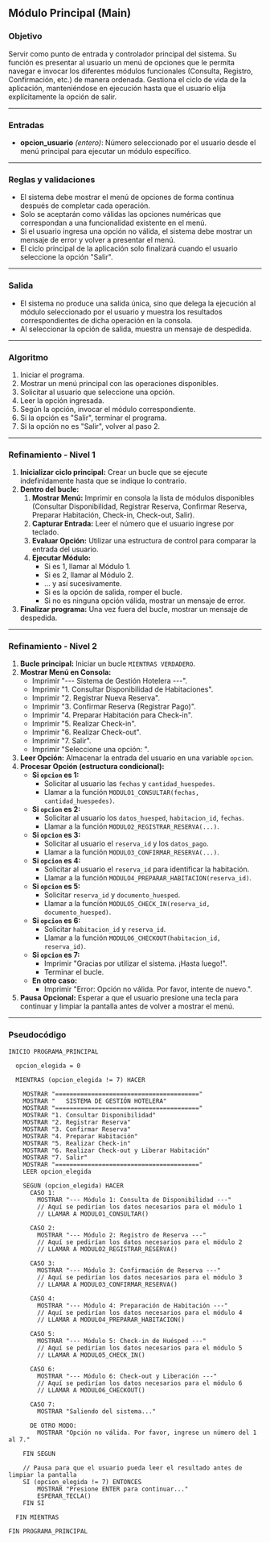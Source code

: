 ## Módulo Principal (Main)

### Objetivo

Servir como punto de entrada y controlador principal del sistema. Su función es presentar al usuario un menú de opciones que le permita navegar e invocar los diferentes módulos funcionales (Consulta, Registro, Confirmación, etc.) de manera ordenada. Gestiona el ciclo de vida de la aplicación, manteniéndose en ejecución hasta que el usuario elija explícitamente la opción de salir.

-----

### Entradas

  - **opcion\_usuario** *(entero)*: Número seleccionado por el usuario desde el menú principal para ejecutar un módulo específico.

-----

### Reglas y validaciones

  - El sistema debe mostrar el menú de opciones de forma continua después de completar cada operación.
  - Solo se aceptarán como válidas las opciones numéricas que correspondan a una funcionalidad existente en el menú.
  - Si el usuario ingresa una opción no válida, el sistema debe mostrar un mensaje de error y volver a presentar el menú.
  - El ciclo principal de la aplicación solo finalizará cuando el usuario seleccione la opción "Salir".

-----

### Salida

  - El sistema no produce una salida única, sino que delega la ejecución al módulo seleccionado por el usuario y muestra los resultados correspondientes de dicha operación en la consola.
  - Al seleccionar la opción de salida, muestra un mensaje de despedida.

-----

### Algoritmo

1.  Iniciar el programa.
2.  Mostrar un menú principal con las operaciones disponibles.
3.  Solicitar al usuario que seleccione una opción.
4.  Leer la opción ingresada.
5.  Según la opción, invocar el módulo correspondiente.
6.  Si la opción es "Salir", terminar el programa.
7.  Si la opción no es "Salir", volver al paso 2.

-----

### Refinamiento - Nivel 1

1.  **Inicializar ciclo principal:** Crear un bucle que se ejecute indefinidamente hasta que se indique lo contrario.
2.  **Dentro del bucle:**
    1.  **Mostrar Menú:** Imprimir en consola la lista de módulos disponibles (Consultar Disponibilidad, Registrar Reserva, Confirmar Reserva, Preparar Habitación, Check-in, Check-out, Salir).
    2.  **Capturar Entrada:** Leer el número que el usuario ingrese por teclado.
    3.  **Evaluar Opción:** Utilizar una estructura de control para comparar la entrada del usuario.
    4.  **Ejecutar Módulo:**
          - Si es 1, llamar al Módulo 1.
          - Si es 2, llamar al Módulo 2.
          - ... y así sucesivamente.
          - Si es la opción de salida, romper el bucle.
          - Si no es ninguna opción válida, mostrar un mensaje de error.
3.  **Finalizar programa:** Una vez fuera del bucle, mostrar un mensaje de despedida.

-----

### Refinamiento - Nivel 2

1.  **Bucle principal:** Iniciar un bucle `MIENTRAS VERDADERO`.
2.  **Mostrar Menú en Consola:**
      - Imprimir "--- Sistema de Gestión Hotelera ---".
      - Imprimir "1. Consultar Disponibilidad de Habitaciones".
      - Imprimir "2. Registrar Nueva Reserva".
      - Imprimir "3. Confirmar Reserva (Registrar Pago)".
      - Imprimir "4. Preparar Habitación para Check-in".
      - Imprimir "5. Realizar Check-in".
      - Imprimir "6. Realizar Check-out".
      - Imprimir "7. Salir".
      - Imprimir "Seleccione una opción: ".
3.  **Leer Opción:** Almacenar la entrada del usuario en una variable `opcion`.
4.  **Procesar Opción (estructura condicional):**
      - **Si `opcion` es 1:**
          - Solicitar al usuario las `fechas` y `cantidad_huespedes`.
          - Llamar a la función `MODULO1_CONSULTAR(fechas, cantidad_huespedes)`.
      - **Si `opcion` es 2:**
          - Solicitar al usuario los `datos_huesped`, `habitacion_id`, `fechas`.
          - Llamar a la función `MODULO2_REGISTRAR_RESERVA(...)`.
      - **Si `opcion` es 3:**
          - Solicitar al usuario el `reserva_id` y los `datos_pago`.
          - Llamar a la función `MODULO3_CONFIRMAR_RESERVA(...)`.
      - **Si `opcion` es 4:**
          - Solicitar al usuario el `reserva_id` para identificar la habitación.
          - Llamar a la función `MODULO4_PREPARAR_HABITACION(reserva_id)`.
      - **Si `opcion` es 5:**
          - Solicitar `reserva_id` y `documento_huesped`.
          - Llamar a la función `MODULO5_CHECK_IN(reserva_id, documento_huesped)`.
      - **Si `opcion` es 6:**
          - Solicitar `habitacion_id` y `reserva_id`.
          - Llamar a la función `MODULO6_CHECKOUT(habitacion_id, reserva_id)`.
      - **Si `opcion` es 7:**
          - Imprimir "Gracias por utilizar el sistema. ¡Hasta luego\!".
          - Terminar el bucle.
      - **En otro caso:**
          - Imprimir "Error: Opción no válida. Por favor, intente de nuevo.".
5.  **Pausa Opcional:** Esperar a que el usuario presione una tecla para continuar y limpiar la pantalla antes de volver a mostrar el menú.

-----

### Pseudocódigo

```pseudo
INICIO PROGRAMA_PRINCIPAL
  
  opcion_elegida = 0
  
  MIENTRAS (opcion_elegida != 7) HACER
    
    MOSTRAR "========================================"
    MOSTRAR "   SISTEMA DE GESTIÓN HOTELERA"
    MOSTRAR "========================================"
    MOSTRAR "1. Consultar Disponibilidad"
    MOSTRAR "2. Registrar Reserva"
    MOSTRAR "3. Confirmar Reserva"
    MOSTRAR "4. Preparar Habitación"
    MOSTRAR "5. Realizar Check-in"
    MOSTRAR "6. Realizar Check-out y Liberar Habitación"
    MOSTRAR "7. Salir"
    MOSTRAR "========================================"
    LEER opcion_elegida
    
    SEGUN (opcion_elegida) HACER
      CASO 1:
        MOSTRAR "--- Módulo 1: Consulta de Disponibilidad ---"
        // Aquí se pedirían los datos necesarios para el módulo 1
        // LLAMAR A MODULO1_CONSULTAR()
        
      CASO 2:
        MOSTRAR "--- Módulo 2: Registro de Reserva ---"
        // Aquí se pedirían los datos necesarios para el módulo 2
        // LLAMAR A MODULO2_REGISTRAR_RESERVA()

      CASO 3:
        MOSTRAR "--- Módulo 3: Confirmación de Reserva ---"
        // Aquí se pedirían los datos necesarios para el módulo 3
        // LLAMAR A MODULO3_CONFIRMAR_RESERVA()

      CASO 4:
        MOSTRAR "--- Módulo 4: Preparación de Habitación ---"
        // Aquí se pedirían los datos necesarios para el módulo 4
        // LLAMAR A MODULO4_PREPARAR_HABITACION()

      CASO 5:
        MOSTRAR "--- Módulo 5: Check-in de Huésped ---"
        // Aquí se pedirían los datos necesarios para el módulo 5
        // LLAMAR A MODULO5_CHECK_IN()

      CASO 6:
        MOSTRAR "--- Módulo 6: Check-out y Liberación ---"
        // Aquí se pedirían los datos necesarios para el módulo 6
        // LLAMAR A MODULO6_CHECKOUT()

      CASO 7:
        MOSTRAR "Saliendo del sistema..."
        
      DE OTRO MODO:
        MOSTRAR "Opción no válida. Por favor, ingrese un número del 1 al 7."
        
    FIN SEGUN
    
    // Pausa para que el usuario pueda leer el resultado antes de limpiar la pantalla
    SI (opcion_elegida != 7) ENTONCES
        MOSTRAR "Presione ENTER para continuar..."
        ESPERAR_TECLA()
    FIN SI
    
  FIN MIENTRAS
  
FIN PROGRAMA_PRINCIPAL
```
